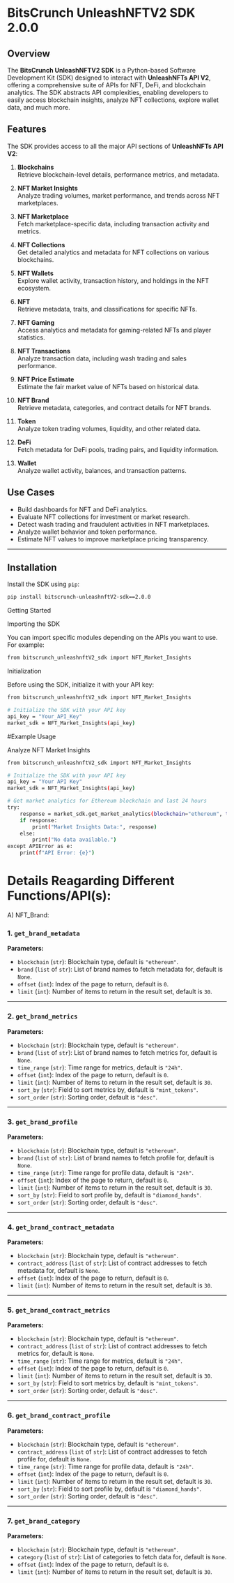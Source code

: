 # BitsCrunch UnleashNFTV2 SDK 2.0.0

## Overview

The **BitsCrunch UnleashNFTV2 SDK** is a Python-based Software Development Kit (SDK) designed to interact with **UnleashNFTs API V2**, offering a comprehensive suite of APIs for NFT, DeFi, and blockchain analytics. The SDK abstracts API complexities, enabling developers to easily access blockchain insights, analyze NFT collections, explore wallet data, and much more.

## Features

The SDK provides access to all the major API sections of **UnleashNFTs API V2**:

1. **Blockchains**  
   Retrieve blockchain-level details, performance metrics, and metadata.
   
2. **NFT Market Insights**  
   Analyze trading volumes, market performance, and trends across NFT marketplaces.
   
3. **NFT Marketplace**  
   Fetch marketplace-specific data, including transaction activity and metrics.
   
4. **NFT Collections**  
   Get detailed analytics and metadata for NFT collections on various blockchains.
   
5. **NFT Wallets**  
   Explore wallet activity, transaction history, and holdings in the NFT ecosystem.
   
6. **NFT**  
   Retrieve metadata, traits, and classifications for specific NFTs.
   
7. **NFT Gaming**  
   Access analytics and metadata for gaming-related NFTs and player statistics.
   
8. **NFT Transactions**  
   Analyze transaction data, including wash trading and sales performance.
   
9. **NFT Price Estimate**  
   Estimate the fair market value of NFTs based on historical data.
   
10. **NFT Brand**  
    Retrieve metadata, categories, and contract details for NFT brands.
    
11. **Token**  
    Analyze token trading volumes, liquidity, and other related data.
    
12. **DeFi**  
    Fetch metadata for DeFi pools, trading pairs, and liquidity information.
    
13. **Wallet**  
    Analyze wallet activity, balances, and transaction patterns.

## Use Cases

- Build dashboards for NFT and DeFi analytics.
- Evaluate NFT collections for investment or market research.
- Detect wash trading and fraudulent activities in NFT marketplaces.
- Analyze wallet behavior and token performance.
- Estimate NFT values to improve marketplace pricing transparency.

---

## Installation

Install the SDK using `pip`:

```bash
pip install bitscrunch-unleashnftV2-sdk==2.0.0
```

Getting Started

Importing the SDK

You can import specific modules depending on the APIs you want to use. For example:

```bash
from bitscrunch_unleashnftV2_sdk import NFT_Market_Insights
```

Initialization

Before using the SDK, initialize it with your API key:

```bash
from bitscrunch_unleashnftV2_sdk import NFT_Market_Insights

# Initialize the SDK with your API key
api_key = "Your_API_Key"
market_sdk = NFT_Market_Insights(api_key)
```

#Example Usage

Analyze NFT Market Insights

```bash
from bitscrunch_unleashnftV2_sdk import NFT_Market_Insights

# Initialize the SDK with your API key
api_key = "Your API Key"
market_sdk = NFT_Market_Insights(api_key)

# Get market analytics for Ethereum blockchain and last 24 hours
try:
    response = market_sdk.get_market_analytics(blockchain="ethereum", time_range="24h")
    if response:
        print("Market Insights Data:", response)
    else:
        print("No data available.")
except APIError as e:
    print(f"API Error: {e}")

```

# Details Reagarding Different Functions/API(s):

A) NFT_Brand:

### 1. `get_brand_metadata`
   **Parameters:**
   - `blockchain` (`str`): Blockchain type, default is `"ethereum"`.
   - `brand` (`list` of `str`): List of brand names to fetch metadata for, default is `None`.
   - `offset` (`int`): Index of the page to return, default is `0`.
   - `limit` (`int`): Number of items to return in the result set, default is `30`.

---

### 2. `get_brand_metrics`
   **Parameters:**
   - `blockchain` (`str`): Blockchain type, default is `"ethereum"`.
   - `brand` (`list` of `str`): List of brand names to fetch metrics for, default is `None`.
   - `time_range` (`str`): Time range for metrics, default is `"24h"`.
   - `offset` (`int`): Index of the page to return, default is `0`.
   - `limit` (`int`): Number of items to return in the result set, default is `30`.
   - `sort_by` (`str`): Field to sort metrics by, default is `"mint_tokens"`.
   - `sort_order` (`str`): Sorting order, default is `"desc"`.

---

### 3. `get_brand_profile`
   **Parameters:**
   - `blockchain` (`str`): Blockchain type, default is `"ethereum"`.
   - `brand` (`list` of `str`): List of brand names to fetch profile for, default is `None`.
   - `time_range` (`str`): Time range for profile data, default is `"24h"`.
   - `offset` (`int`): Index of the page to return, default is `0`.
   - `limit` (`int`): Number of items to return in the result set, default is `30`.
   - `sort_by` (`str`): Field to sort profile by, default is `"diamond_hands"`.
   - `sort_order` (`str`): Sorting order, default is `"desc"`.

---

### 4. `get_brand_contract_metadata`
   **Parameters:**
   - `blockchain` (`str`): Blockchain type, default is `"ethereum"`.
   - `contract_address` (`list` of `str`): List of contract addresses to fetch metadata for, default is `None`.
   - `offset` (`int`): Index of the page to return, default is `0`.
   - `limit` (`int`): Number of items to return in the result set, default is `30`.

---

### 5. `get_brand_contract_metrics`
   **Parameters:**
   - `blockchain` (`str`): Blockchain type, default is `"ethereum"`.
   - `contract_address` (`list` of `str`): List of contract addresses to fetch metrics for, default is `None`.
   - `time_range` (`str`): Time range for metrics, default is `"24h"`.
   - `offset` (`int`): Index of the page to return, default is `0`.
   - `limit` (`int`): Number of items to return in the result set, default is `30`.
   - `sort_by` (`str`): Field to sort metrics by, default is `"mint_tokens"`.
   - `sort_order` (`str`): Sorting order, default is `"desc"`.

---

### 6. `get_brand_contract_profile`
   **Parameters:**
   - `blockchain` (`str`): Blockchain type, default is `"ethereum"`.
   - `contract_address` (`list` of `str`): List of contract addresses to fetch profile for, default is `None`.
   - `time_range` (`str`): Time range for profile data, default is `"24h"`.
   - `offset` (`int`): Index of the page to return, default is `0`.
   - `limit` (`int`): Number of items to return in the result set, default is `30`.
   - `sort_by` (`str`): Field to sort profile by, default is `"diamond_hands"`.
   - `sort_order` (`str`): Sorting order, default is `"desc"`.

---

### 7. `get_brand_category`
   **Parameters:**
   - `blockchain` (`str`): Blockchain type, default is `"ethereum"`.
   - `category` (`list` of `str`): List of categories to fetch data for, default is `None`.
   - `offset` (`int`): Index of the page to return, default is `0`.
   - `limit` (`int`): Number of items to return in the result set, default is `30`.





